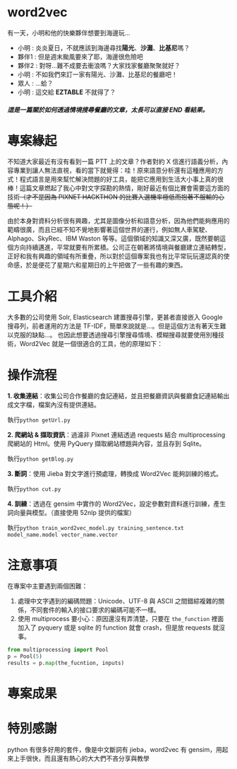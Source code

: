 # word2vec
有一天，小明和他的快樂夥伴想要到海邊玩...
- 小明 : 炎炎夏日，不就應該到海邊尋找**陽光**、**沙灘**、**比基尼**嗎？
- 夥伴1 : 但是週末颱風要來了耶，海邊很危險吧
- 夥伴2 : 對呀...難不成要去衝浪嗎？大家找家餐廳聚聚就好？
- 小明 : 不如我們來訂一家有陽光、沙灘、比基尼的餐廳吧！
- 眾人 : ...蛤？
- 小明 : 這交給 **EZTABLE** 不就得了？

##### 這是一篇關於如何透過情境搜尋餐廳的文章，太長可以直接 END 看結果。

# 專案緣起
不知道大家最近有沒有看到一篇 PTT 上的文章？作者對約 X 信進行語義分析，內容專業到讓人無法直視，看的當下就覺得：哇！原來語意分析還有這種應用的方式！程式語言是用來幫忙解決問題的好工具，能把它應用到生活大小事上真的很棒！這篇文章燃起了我心中對文字探勘的熱情，剛好最近有個比賽會需要這方面的技術~~（才不是因為 PIXNET HACKTHON 的比賽入選機率極低而抱著不服輸的心態呢！）~~

由於本身對資料分析很有興趣，尤其是圖像分析和語意分析，因為他們能夠應用的範疇很廣，而且已經不知不覺地影響著這個世界的運行，例如無人車駕駛、Alphago、SkyRec、IBM Waston 等等。這個領域的知識又深又廣，既然要朝這個方向持續邁進，平常就要有所累積。公司正在朝著將情境與餐廳建立連結轉型，正好和我有興趣的領域有所重疊，所以對於這個專案我也有比平常玩玩還認真的使命感，於是便花了星期六和星期日的上午把做了一些有趣的東西。

# 工具介紹
大多數的公司使用 Solr, Elasticsearch 建置搜尋引擎，更甚者直接嵌入 Google 搜尋列，前者運用的方法是 TF-IDF，簡單來說就是...。但是這個方法有著天生難以克服的缺點...。
也因此想要透過搜尋引擎搜尋情境、模糊搜尋就要使用別種技術，Word2Vec 就是一個很適合的工具，他的原理如下：

# 操作流程
**1. 收集連結**：收集公司合作餐廳的食記連結，並且把餐廳資訊與餐廳食記連結輸出成文字檔，檔案內沒有提供連結。

執行`python getUrl.py`

**2. 爬網站 & 擷取資訊**：過濾非 Pixnet 連結透過 requests 結合 multiprocessing 爬網站的 Html。使用 PyQuery 擷取網站標題與內容，並且存到 Sqlite。

執行`python getBlog.py`

**3. 斷詞**：使用 Jieba 對文字進行預處理，轉換成 Word2Vec 能夠訓練的格式。

執行`python cut.py`

**4. 訓練**：透過在 gensim 中實作的 Word2Vec，設定參數對資料進行訓練，產生詞向量與模型。（直接使用 52nlp 提供的檔案）

執行`python train_word2vec_model.py training_sentence.txt model_name.model vector_name.vector`

# 注意事項
在專案中主要遇到兩個困難：
1. 處理中文字遇到的編碼問題：Unicode、UTF-8 與 ASCII 之間錯綜複雜的關係，不同套件的輸入的接口要求的編碼可能不一樣。
2. 使用 multiprocess 要小心：原因還沒有弄清楚，只要在 `the_function` 裡面加入了 pyquery 或是 sqlite 的 function 就會 crash，但是放 requests 就沒事。

```python
from multiprocessing import Pool
p = Pool(5)
results = p.map(the_fucntion, inputs)
```
# 專案成果

# 特別感謝
python 有很多好用的套件，像是中文斷詞有 jieba，word2vec 有 gensim，用起來上手很快，而且還有熱心的大大們不吝分享與教學
